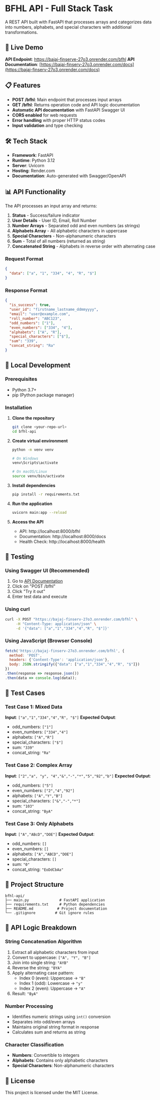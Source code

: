 
# BFHL API - Full Stack Task

A REST API built with FastAPI that processes arrays and categorizes data into numbers, alphabets, and special characters with additional transformations.

## 🚀 Live Demo

**API Endpoint**: https://bajaj-finserve-27o3.onrender.com/bfhl
**API Documentation**: [https://bajaj-finserv-27o3.onrender.com/docs](https://bajaj-finserv-27o3.onrender.com/docs)

## 📋 Features

- **POST /bfhl**: Main endpoint that processes input arrays
- **GET /bfhl**: Returns operation code and API logic documentation
- **Automatic API documentation** with FastAPI Swagger UI
- **CORS enabled** for web requests
- **Error handling** with proper HTTP status codes
- **Input validation** and type checking

## 🛠️ Tech Stack

- **Framework**: FastAPI
- **Runtime**: Python 3.12
- **Server**: Uvicorn
- **Hosting**: Render.com
- **Documentation**: Auto-generated with Swagger/OpenAPI

## 📊 API Functionality

The API processes an input array and returns:

1. **Status** - Success/failure indicator
2. **User Details** - User ID, Email, Roll Number
3. **Number Arrays** - Separated odd and even numbers (as strings)
4. **Alphabets Array** - All alphabetic characters in uppercase
5. **Special Characters** - Non-alphanumeric characters
6. **Sum** - Total of all numbers (returned as string)
7. **Concatenated String** - Alphabets in reverse order with alternating case

### Request Format
```json
{
  "data": ["a", "1", "334", "4", "R", "$"]
}
```

### Response Format
```json
{
  "is_success": true,
  "user_id": "firstname_lastname_ddmmyyyy",
  "email": "user@example.com",
  "roll_number": "ABC123",
  "odd_numbers": ["1"],
  "even_numbers": ["334", "4"],
  "alphabets": ["A", "R"],
  "special_characters": ["$"],
  "sum": "339",
  "concat_string": "Ra"
}
```

## 🔧 Local Development

### Prerequisites
- Python 3.7+
- pip (Python package manager)

### Installation

1. **Clone the repository**
   ```bash
   git clone <your-repo-url>
   cd bfhl-api
   ```

2. **Create virtual environment**
   ```bash
   python -m venv venv
   
   # On Windows
   venv\Scripts\activate
   
   # On macOS/Linux
   source venv/bin/activate
   ```

3. **Install dependencies**
   ```bash
   pip install -r requirements.txt
   ```

4. **Run the application**
   ```bash
   uvicorn main:app --reload
   ```

5. **Access the API**
   - API: http://localhost:8000/bfhl
   - Documentation: http://localhost:8000/docs
   - Health Check: http://localhost:8000/health

## 🧪 Testing

### Using Swagger UI (Recommended)
1. Go to [API Documentation](https://bajaj-finserv-27o3.onrender.com/docs)
2. Click on "POST /bfhl"
3. Click "Try it out"
4. Enter test data and execute

### Using curl
```bash
curl -X POST "https://bajaj-finserv-27o3.onrender.com/bfhl" \
     -H "Content-Type: application/json" \
     -d '{"data": ["a","1","334","4","R", "$"]}'
```

### Using JavaScript (Browser Console)
```javascript
fetch('https://bajaj-finserv-27o3.onrender.com/bfhl', {
  method: 'POST',
  headers: {'Content-Type': 'application/json'},
  body: JSON.stringify({"data": ["a","1","334","4","R", "$"]})
})
.then(response => response.json())
.then(data => console.log(data));
```

## 📝 Test Cases

### Test Case 1: Mixed Data
**Input**: `["a","1","334","4","R", "$"]`
**Expected Output**:
- odd_numbers: `["1"]`
- even_numbers: `["334","4"]`
- alphabets: `["A","R"]`
- special_characters: `["$"]`
- sum: `"339"`
- concat_string: `"Ra"`

### Test Case 2: Complex Array
**Input**: `["2","a", "y", "4","&","-","*","5","92","b"]`
**Expected Output**:
- odd_numbers: `["5"]`
- even_numbers: `["2","4","92"]`
- alphabets: `["A","Y","B"]`
- special_characters: `["&","-","*"]`
- sum: `"103"`
- concat_string: `"ByA"`

### Test Case 3: Only Alphabets
**Input**: `["A","ABcD","DOE"]`
**Expected Output**:
- odd_numbers: `[]`
- even_numbers: `[]`
- alphabets: `["A","ABCD","DOE"]`
- special_characters: `[]`
- sum: `"0"`
- concat_string: `"EoDdCbAa"`

## 📂 Project Structure

```
bfhl-api/
├── main.py              # FastAPI application
├── requirements.txt     # Python dependencies
├── README.md           # Project documentation
└── .gitignore         # Git ignore rules
```

## 🔄 API Logic Breakdown

### String Concatenation Algorithm
1. Extract all alphabetic characters from input
2. Convert to uppercase: `["A", "Y", "B"]`
3. Join into single string: `"AYB"`
4. Reverse the string: `"BYA"`
5. Apply alternating case pattern:
   - Index 0 (even): Uppercase → `"B"`
   - Index 1 (odd): Lowercase → `"y"`
   - Index 2 (even): Uppercase → `"A"`
6. Result: `"ByA"`

### Number Processing
- Identifies numeric strings using `int()` conversion
- Separates into odd/even arrays
- Maintains original string format in response
- Calculates sum and returns as string

### Character Classification
- **Numbers**: Convertible to integers
- **Alphabets**: Contains only alphabetic characters
- **Special Characters**: Non-alphanumeric characters

## 📄 License

This project is licensed under the MIT License.
